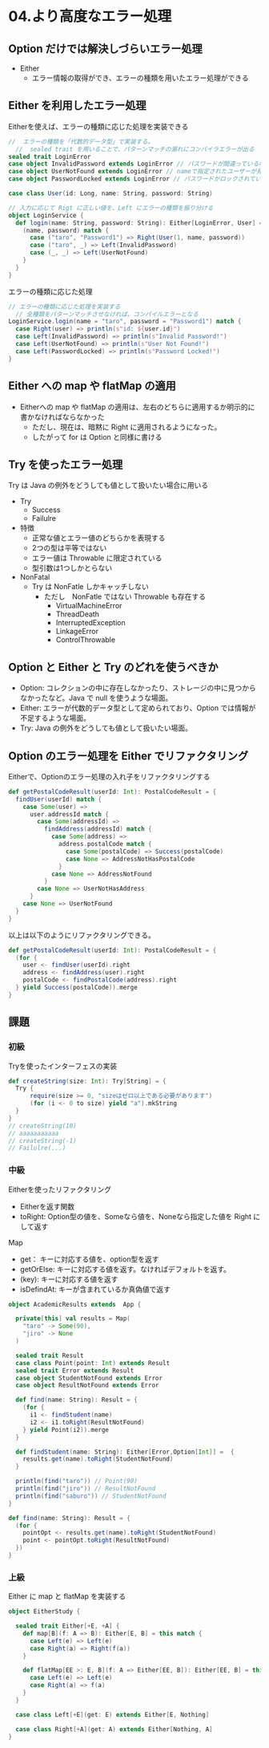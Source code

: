 # 04.より高度なエラー処理

## Option だけでは解決しづらいエラー処理

- Either
  - エラー情報の取得ができ、エラーの種類を用いたエラー処理ができる

## Either を利用したエラー処理

Eitherを使えば、エラーの種類に応じた処理を実装できる

```scala
//  エラーの種類を「代数的データ型」で実装する。
  //  sealed trait を用いることで、パターンマッチの漏れにコンパイラエラーが出る
sealed trait LoginError
case object InvalidPassword extends LoginError // パスワードが間違っている場合のエラー
case object UserNotFound extends LoginError // nameで指定されたユーザーが見つからない場合のエラー
case object PasswordLocked extends LoginError // パスワードがロックされている場合のエラー

case class User(id: Long, name: String, password: String)

// 入力に応じて Rigt に正しい値を、Left にエラーの種類を振り分ける
object LoginService {
  def login(name: String, password: String): Either[LoginError, User] = {
    (name, password) match {
      case ("taro", "Password1") => Right(User(1, name, password))
      case ("taro", _) => Left(InvalidPassword)
      case (_, _) => Left(UserNotFound)
    }
  }
}
```

エラーの種類に応じた処理

```scala
// エラーの種類に応じた処理を実装する
  // 全種類をパターンマッチさせなければ、コンパイルエラーとなる
LoginService.login(name = "taro", password = "Password1") match {
  case Right(user) => println(s"id: ${user.id}")
  case Left(InvalidPassword) => println(s"Invalid Password!")
  case Left(UserNotFound) => println(s"User Not Found!")
  case Left(PasswordLocked) => println(s"Password Locked!")
}
```

## Either への map や flatMap の適用

- Eitherへの map や flatMap の適用は、左右のどちらに適用するか明示的に書かなければならなかった
  - ただし、現在は、暗黙に Right に適用されるようになった。
  - したがって for は Option と同様に書ける

## Try を使ったエラー処理

Try は Java の例外をどうしても値として扱いたい場合に用いる

- Try
  - Success
  - Failulre
- 特徴
  - 正常な値とエラー値のどちらかを表現する
  - 2つの型は平等ではない
  - エラー値は Throwable に限定されている
  - 型引数は1つしかとらない
- NonFatal
  - Try は NonFatle しかキャッチしない
    - ただし　NonFatle ではない Throwable も存在する
      - VirtualMachineError
      - ThreadDeath
      - InterruptedException
      - LinkageError
      - ControlThrowable

## Option と Either と Try のどれを使うべきか

- Option: コレクションの中に存在しなかったり、ストレージの中に見つからなかったなど。Java で null を使うような場面。
- Either: エラーが代数的データ型として定められており、Option では情報が不足するような場面。
- Try: Java の例外をどうしても値として扱いたい場面。

## Option のエラー処理を Either でリファクタリング

Eitherで、Optionのエラー処理の入れ子をリファクタリングする

```scala
def getPostalCodeResult(userId: Int): PostalCodeResult = {
  findUser(userId) match {
    case Some(user) =>
      user.addressId match {
        case Some(addressId) =>
          findAddress(addressId) match {
            case Some(address) =>
              address.postalCode match {
                case Some(postalCode) => Success(postalCode)
                case None => AddressNotHasPostalCode
              }
            case None => AddressNotFound
          }
        case None => UserNotHasAddress
      }
    case None => UserNotFound
  }
}
```

以上は以下のようにリファクタリングできる。

```scala
def getPostalCodeResult(userId: Int): PostalCodeResult = {
  (for {
    user <- findUser(userId).right
    address <- findAddress(user).right
    postalCode <- findPostalCode(address).right
  } yield Success(postalCode)).merge
}
```

## 課題

### 初級

Tryを使ったインターフェスの実装

```scala
def createString(size: Int): Try[String] = {
  Try {
      require(size >= 0, "sizeはゼロ以上である必要があります")
      (for (i <- 0 to size) yield "a").mkString
  }
}
// createString(10)
// aaaaaaaaaaa
// createString(-1)
// Failulre(...)
```

### 中級

Eitherを使ったリファクタリング

- Eitherを返す関数
- toRight: Option型の値を、Someなら値を、Noneなら指定した値を Right にして返す

Map
  - get： キーに対応する値を、option型を返す
  - getOrElse: キーに対応する値を返す。なければデフォルトを返す。
  - (key): キーに対応する値を返す
  - isDefindAt: キーが含まれているか真偽値で返す

```scala
object AcademicResults extends  App {

  private[this] val results = Map(
    "taro" -> Some(90),
    "jiro" -> None
  )

  sealed trait Result
  case class Point(point: Int) extends Result
  sealed trait Error extends Result
  case object StudentNotFound extends Error
  case object ResultNotFound extends Error

  def find(name: String): Result = {
    (for {
      i1 <- findStudent(name)
      i2 <- i1.toRight(ResultNotFound)
    } yield Point(i2)).merge
  }

  def findStudent(name: String): Either[Error,Option[Int]] =  {
    results.get(name).toRight(StudentNotFound)
  }

  println(find("taro")) // Point(90)
  println(find("jiro")) // ResultNotFound
  println(find("saburo")) // StudentNotFound
}
```

```scala
def find(name: String): Result = {
  (for {
    pointOpt <- results.get(name).toRight(StudentNotFound)
    point <- pointOpt.toRight(ResultNotFound)
  })
}
```

### 上級

Either に map と flatMap を実装する

```scala
object EitherStudy {

  sealed trait Either[+E, +A] {
    def map[B](f: A => B): Either[E, B] = this match {
      case Left(e) => Left(e)
      case Right(a) => Right(f(a))
    }

    def flatMap[EE >: E, B](f: A => Either[EE, B]): Either[EE, B] = this match {
      case Left(e) => Left(e)
      case Right(a) => f(a)
    }
  }

  case class Left[+E](get: E) extends Either[E, Nothing]

  case class Right[+A](get: A) extends Either[Nothing, A]
}
```